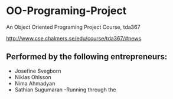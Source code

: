 # OO-Programing-Project
An Object Oriented Programing Project Course, tda367

http://www.cse.chalmers.se/edu/course/tda367/#news


## Performed by the following entrepreneurs:
- Josefine Svegborn
- Niklas Ohlsson
- Nima Ahmadyan
- Sathian Sugumaran
-Running through the
